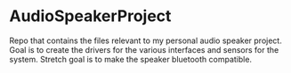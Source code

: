 # AudioSpeakerProject
Repo that contains the files relevant to my personal audio speaker project. Goal is to create the drivers for the various interfaces and sensors for the system. Stretch goal is to make the speaker bluetooth compatible.
